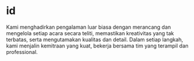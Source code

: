 # id
Kami menghadirkan pengalaman luar biasa dengan merancang dan mengelola setiap acara secara teliti, memastikan kreativitas yang tak terbatas, serta mengutamakan kualitas dan detail. Dalam setiap langkah, kami menjalin kemitraan yang kuat, bekerja bersama tim yang terampil dan professional.
